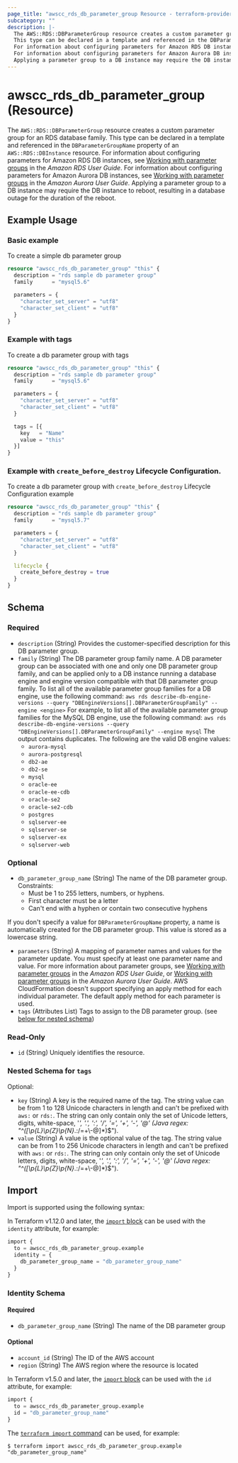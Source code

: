 ```yaml
---
page_title: "awscc_rds_db_parameter_group Resource - terraform-provider-awscc"
subcategory: ""
description: |-
  The AWS::RDS::DBParameterGroup resource creates a custom parameter group for an RDS database family.
  This type can be declared in a template and referenced in the DBParameterGroupName property of an AWS::RDS::DBInstance resource.
  For information about configuring parameters for Amazon RDS DB instances, see Working with parameter groups https://docs.aws.amazon.com/AmazonRDS/latest/UserGuide/USER_WorkingWithParamGroups.html in the Amazon RDS User Guide.
  For information about configuring parameters for Amazon Aurora DB instances, see Working with parameter groups https://docs.aws.amazon.com/AmazonRDS/latest/AuroraUserGuide/USER_WorkingWithParamGroups.html in the Amazon Aurora User Guide.
  Applying a parameter group to a DB instance may require the DB instance to reboot, resulting in a database outage for the duration of the reboot.
---
```


# awscc_rds_db_parameter_group (Resource)

The ``AWS::RDS::DBParameterGroup`` resource creates a custom parameter group for an RDS database family.
 This type can be declared in a template and referenced in the ``DBParameterGroupName`` property of an ``AWS::RDS::DBInstance`` resource.
 For information about configuring parameters for Amazon RDS DB instances, see [Working with parameter groups](https://docs.aws.amazon.com/AmazonRDS/latest/UserGuide/USER_WorkingWithParamGroups.html) in the *Amazon RDS User Guide*.
 For information about configuring parameters for Amazon Aurora DB instances, see [Working with parameter groups](https://docs.aws.amazon.com/AmazonRDS/latest/AuroraUserGuide/USER_WorkingWithParamGroups.html) in the *Amazon Aurora User Guide*.
  Applying a parameter group to a DB instance may require the DB instance to reboot, resulting in a database outage for the duration of the reboot.

## Example Usage

### Basic example
To create a simple db parameter group
```terraform
resource "awscc_rds_db_parameter_group" "this" {
  description = "rds sample db parameter group"
  family      = "mysql5.6"

  parameters = {
    "character_set_server" = "utf8"
    "character_set_client" = "utf8"
  }
}
```

### Example with tags
To create a db parameter group with tags
```terraform
resource "awscc_rds_db_parameter_group" "this" {
  description = "rds sample db parameter group"
  family      = "mysql5.6"

  parameters = {
    "character_set_server" = "utf8"
    "character_set_client" = "utf8"
  }

  tags = [{
    key   = "Name"
    value = "this"
  }]
}
```

### Example with `create_before_destroy` Lifecycle Configuration.
To create a db parameter group with `create_before_destroy` Lifecycle Configuration example
```terraform
resource "awscc_rds_db_parameter_group" "this" {
  description = "rds sample db parameter group"
  family      = "mysql5.7"

  parameters = {
    "character_set_server" = "utf8"
    "character_set_client" = "utf8"
  }

  lifecycle {
    create_before_destroy = true
  }
}
```

<!-- schema generated by tfplugindocs -->
## Schema

### Required

- `description` (String) Provides the customer-specified description for this DB parameter group.
- `family` (String) The DB parameter group family name. A DB parameter group can be associated with one and only one DB parameter group family, and can be applied only to a DB instance running a database engine and engine version compatible with that DB parameter group family.
 To list all of the available parameter group families for a DB engine, use the following command:
  ``aws rds describe-db-engine-versions --query "DBEngineVersions[].DBParameterGroupFamily" --engine <engine>`` 
 For example, to list all of the available parameter group families for the MySQL DB engine, use the following command:
  ``aws rds describe-db-engine-versions --query "DBEngineVersions[].DBParameterGroupFamily" --engine mysql`` 
  The output contains duplicates.
  The following are the valid DB engine values:
  +   ``aurora-mysql`` 
  +   ``aurora-postgresql`` 
  +   ``db2-ae`` 
  +   ``db2-se`` 
  +   ``mysql`` 
  +   ``oracle-ee`` 
  +   ``oracle-ee-cdb`` 
  +   ``oracle-se2`` 
  +   ``oracle-se2-cdb`` 
  +   ``postgres`` 
  +   ``sqlserver-ee`` 
  +   ``sqlserver-se`` 
  +   ``sqlserver-ex`` 
  +   ``sqlserver-web``

### Optional

- `db_parameter_group_name` (String) The name of the DB parameter group.
 Constraints:
  +  Must be 1 to 255 letters, numbers, or hyphens.
  +  First character must be a letter
  +  Can't end with a hyphen or contain two consecutive hyphens
  
 If you don't specify a value for ``DBParameterGroupName`` property, a name is automatically created for the DB parameter group.
  This value is stored as a lowercase string.
- `parameters` (String) A mapping of parameter names and values for the parameter update. You must specify at least one parameter name and value.
 For more information about parameter groups, see [Working with parameter groups](https://docs.aws.amazon.com/AmazonRDS/latest/UserGuide/USER_WorkingWithParamGroups.html) in the *Amazon RDS User Guide*, or [Working with parameter groups](https://docs.aws.amazon.com/AmazonRDS/latest/AuroraUserGuide/USER_WorkingWithParamGroups.html) in the *Amazon Aurora User Guide*.
  AWS CloudFormation doesn't support specifying an apply method for each individual parameter. The default apply method for each parameter is used.
- `tags` (Attributes List) Tags to assign to the DB parameter group. (see [below for nested schema](#nestedatt--tags))

### Read-Only

- `id` (String) Uniquely identifies the resource.

<a id="nestedatt--tags"></a>
### Nested Schema for `tags`

Optional:

- `key` (String) A key is the required name of the tag. The string value can be from 1 to 128 Unicode characters in length and can't be prefixed with ``aws:`` or ``rds:``. The string can only contain only the set of Unicode letters, digits, white-space, '_', '.', ':', '/', '=', '+', '-', '@' (Java regex: "^([\\p{L}\\p{Z}\\p{N}_.:/=+\\-@]*)$").
- `value` (String) A value is the optional value of the tag. The string value can be from 1 to 256 Unicode characters in length and can't be prefixed with ``aws:`` or ``rds:``. The string can only contain only the set of Unicode letters, digits, white-space, '_', '.', ':', '/', '=', '+', '-', '@' (Java regex: "^([\\p{L}\\p{Z}\\p{N}_.:/=+\\-@]*)$").

## Import

Import is supported using the following syntax:

In Terraform v1.12.0 and later, the [`import` block](https://developer.hashicorp.com/terraform/language/import) can be used with the `identity` attribute, for example:

```terraform
import {
  to = awscc_rds_db_parameter_group.example
  identity = {
    db_parameter_group_name = "db_parameter_group_name"
  }
}
```

<!-- schema generated by tfplugindocs -->
### Identity Schema

#### Required

- `db_parameter_group_name` (String) The name of the DB parameter group

#### Optional

- `account_id` (String) The ID of the AWS account
- `region` (String) The AWS region where the resource is located

In Terraform v1.5.0 and later, the [`import` block](https://developer.hashicorp.com/terraform/language/import) can be used with the `id` attribute, for example:

```terraform
import {
  to = awscc_rds_db_parameter_group.example
  id = "db_parameter_group_name"
}
```

The [`terraform import` command](https://developer.hashicorp.com/terraform/cli/commands/import) can be used, for example:

```shell
$ terraform import awscc_rds_db_parameter_group.example "db_parameter_group_name"
```
